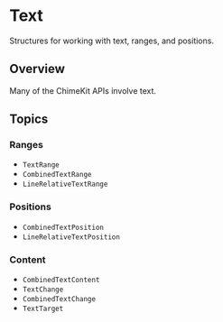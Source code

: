 # Text

Structures for working with text, ranges, and positions.

## Overview

Many of the ChimeKit APIs involve text.

## Topics

### Ranges

- ``TextRange``
- ``CombinedTextRange``
- ``LineRelativeTextRange``

### Positions

- ``CombinedTextPosition``
- ``LineRelativeTextPosition``

### Content

- ``CombinedTextContent``
- ``TextChange``
- ``CombinedTextChange``
- ``TextTarget``
